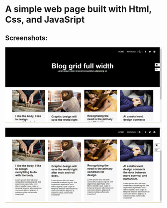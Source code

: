 A simple web page built with Html, Css, and JavaSript
=====================================================


Screenshots:
------------


![screenshot top](img/screenshot1.JPG?raw=true "screenshot 1")

![screenshot bottom](img/screenshot2.JPG?raw=true "screenshot 2")
